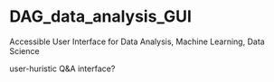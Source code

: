 # DAG_data_analysis_GUI
Accessible User Interface for Data Analysis, Machine Learning, Data Science

user-huristic Q&A interface?
